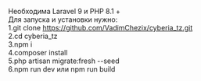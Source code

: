 Необходима Laravel 9 и PHP 8.1 + <br>
Для запуска и установки нужно:<br>
1.git clone https://github.com/VadimChezix/cyberia_tz.git<br>
2.cd cyberia_tz<br>
3.npm i<br>
4.composer install<br>
5.php artisan migrate:fresh --seed<br>
6.npm run dev или npm run build<br>
